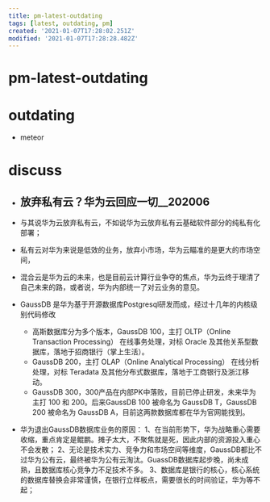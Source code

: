 ```yaml
---
title: pm-latest-outdating
tags: [latest, outdating, pm]
created: '2021-01-07T17:28:02.251Z'
modified: '2021-01-07T17:28:28.482Z'
---
```


# pm-latest-outdating

# outdating

- meteor
# discuss
- ## 放弃私有云？华为云回应一切__202006
- 与其说华为云放弃私有云，不如说华为云放弃私有云基础软件部分的纯私有化部署；
- 私有云对华为来说是低效的业务，放弃小市场，华为云瞄准的是更大的市场空间，
- 混合云是华为云的未来，也是目前云计算行业争夺的焦点，华为云终于理清了自己未来的路，或者说，华为内部统一了对云业务的意见。
- GaussDB 是华为基于开源数据库Postgresql研发而成，经过十几年的内核级别代码修改
  - 高斯数据库分为多个版本，GaussDB 100，主打 OLTP（Online Transaction Processing） 在线事务处理，对标 Oracle 及其他关系型数据库，落地于招商银行（掌上生活）。
  - GaussDB 200，主打 OLAP（Online Analytical Processing） 在线分析处理，对标 Teradata 及其他分布式数据库，落地于工商银行及浙江移动。
  - GaussDB 300，300产品在内部PK中落败，目前已停止研发，未来华为主打 100 和 200。后来GaussDB 100 被命名为 GaussDB T，GaussDB 200 被命名为 GaussDB A，目前这两款数据库都在华为官网能找到。

- 华为退出GaussDB数据库业务的原因：
  1、在当前形势下，华为战略重心需要收缩，重点肯定是鲲鹏。摊子太大，不聚焦就是死，因此内部的资源投入重心不会发散；
  2、无论是技术实力、竞争力和市场空间等维度，GaussDB都比不过华为公有云，最终被华为公有云淘汰。GuassDB数据库起步晚，尚未成熟，且数据库核心竞争力不足技术不多。
  3、数据库是银行的核心，核心系统的数据库替换会非常谨慎，在银行立样板点，需要很长的时间验证，华为等不起；

